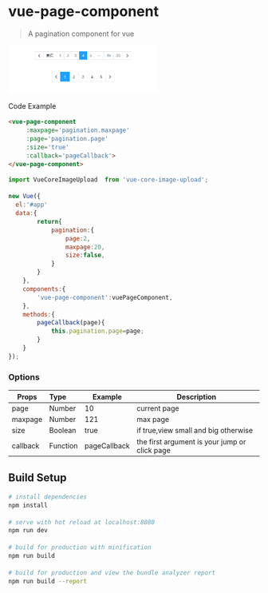 # vue-page-component 

> A pagination component for vue

<img width="300" src="./shots/page.png" />

Code Example

``` html
<vue-page-component 
	 :maxpage='pagination.maxpage'
	 :page='pagination.page'
	 :size='true'
	 :callback='pageCallback'>
</vue-page-component>
```

``` js
import VueCoreImageUpload  from 'vue-core-image-upload';

new Vue({
  el:'#app'
  data:{
		return{
			pagination:{
				page:2,
				maxpage:20,
				size:false,
			}
		}
	},
	components:{
		'vue-page-component':vuePageComponent,
	},
	methods:{
		pageCallback(page){
			this.pagination.page=page;
		}
	}	
});
```

### Options

| Props        | Type         | Example  | Description  |
| ------------- |:----------| ---------|--------------|
| page     | Number | 10 | current page |
| maxpage      | Number      |  121 | max page |
| size | Boolean     |   true | if true,view small and big otherwise |
| callback | Function   |    pageCallback | the first argument is your jump or click page|


## Build Setup

``` bash
# install dependencies
npm install

# serve with hot reload at localhost:8080
npm run dev

# build for production with minification
npm run build

# build for production and view the bundle analyzer report
npm run build --report
```

